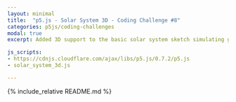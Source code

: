 ```yaml
---
layout: minimal
title:  "p5.js - Solar System 3D - Coding Challenge #8"
categories: p5js/coding-challenges
modal: true
excerpt: Added 3D support to the basic solar system sketch simulating gravity of n-bodies.

js_scripts:
- https://cdnjs.cloudflare.com/ajax/libs/p5.js/0.7.2/p5.js
- solar_system_3d.js

---
```


{% include_relative README.md %}
